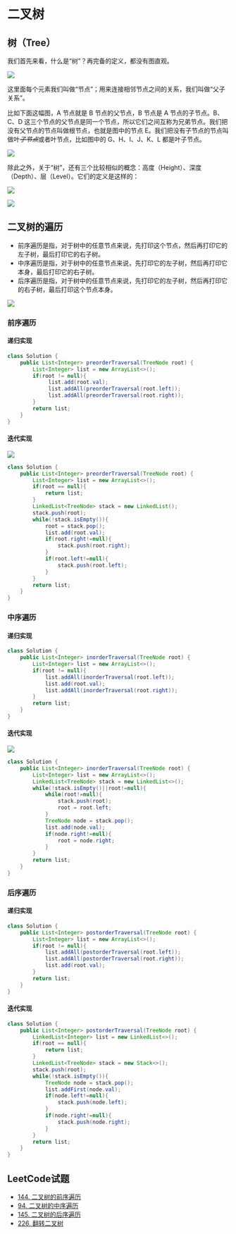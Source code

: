 # 二叉树

## 树（Tree）

我们首先来看，什么是“树”？再完备的定义，都没有图直观。

![](../.gitbook/assets/image%20%2846%29.png)

这里面每个元素我们叫做“节点”；用来连接相邻节点之间的关系，我们叫做“父子关系”。

比如下面这幅图，A 节点就是 B 节点的父节点，B 节点是 A 节点的子节点。B、C、D 这三个节点的父节点是同一个节点，所以它们之间互称为兄弟节点。我们把没有父节点的节点叫做根节点，也就是图中的节点 E。我们把没有子节点的节点叫做叶~~_子节点_~~或者叶节点，比如图中的 G、H、I、J、K、L 都是叶子节点。

![](../.gitbook/assets/image%20%2844%29.png)

除此之外，关于“树”，还有三个比较相似的概念：高度（Height）、深度（Depth）、层（Level）。它们的定义是这样的：

![](../.gitbook/assets/image%20%2839%29.png)

![](../.gitbook/assets/image%20%2843%29.png)

## 二叉树的遍历

* 前序遍历是指，对于树中的任意节点来说，先打印这个节点，然后再打印它的左子树，最后打印它的右子树。
* 中序遍历是指，对于树中的任意节点来说，先打印它的左子树，然后再打印它本身，最后打印它的右子树。
* 后序遍历是指，对于树中的任意节点来说，先打印它的左子树，然后再打印它的右子树，最后打印这个节点本身。

![](../.gitbook/assets/image%20%2841%29.png)

### 前序遍历

#### 递归实现

```java
class Solution {
    public List<Integer> preorderTraversal(TreeNode root) {
        List<Integer> list = new ArrayList<>();
        if(root != null){
             list.add(root.val);
             list.addAll(preorderTraversal(root.left));
             list.addAll(preorderTraversal(root.right));
        }
        return list;
    }
}
```

#### 迭代实现

![](../.gitbook/assets/image%20%2840%29.png)

```java
class Solution {
    public List<Integer> preorderTraversal(TreeNode root) {
        List<Integer> list = new ArrayList<>();
        if(root == null){
            return list;
        }
        LinkedList<TreeNode> stack = new LinkedList();
        stack.push(root);
        while(!stack.isEmpty()){
            root = stack.pop();    
            list.add(root.val);
            if(root.right!=null){
                stack.push(root.right);
            }
            if(root.left!=null){
                stack.push(root.left);
            }
        }
        return list;
    }
}
```

### 中序遍历

#### 递归实现

```java
class Solution {
    public List<Integer> inorderTraversal(TreeNode root) {
        List<Integer> list = new ArrayList<>();
        if(root != null){
            list.addAll(inorderTraversal(root.left));
            list.add(root.val);
            list.addAll(inorderTraversal(root.right));
        }
        return list;
    }
}
```

#### 迭代实现

![](../.gitbook/assets/image%20%2847%29.png)

```java
class Solution {
    public List<Integer> inorderTraversal(TreeNode root) {
        List<Integer> list = new ArrayList<>();
        LinkedList<TreeNode> stack = new LinkedList<>();
        while(!stack.isEmpty()||root!=null){
            while(root!=null){
                stack.push(root);
                root = root.left;
            }
            TreeNode node = stack.pop();
            list.add(node.val);
            if(node.right!=null){
                root = node.right;
            }
        }
        return list;
    }
}
```

### 后序遍历

#### 递归实现

```java
class Solution {
    public List<Integer> postorderTraversal(TreeNode root) {
        List<Integer> list = new ArrayList<>();
        if(root != null){
            list.addAll(postorderTraversal(root.left));
            list.addAll(postorderTraversal(root.right));
            list.add(root.val);
        }
        return list;
    }
}
```

#### 迭代实现

```java
class Solution {
    public List<Integer> postorderTraversal(TreeNode root) {
        LinkedList<Integer> list = new LinkedList<>();
        if(root == null){
            return list;
        }
        LinkedList<TreeNode> stack = new Stack<>();
        stack.push(root);
        while(!stack.isEmpty()){
            TreeNode node = stack.pop();
            list.addFirst(node.val);
            if(node.left!=null){
                stack.push(node.left);
            }
            if(node.right!=null){
                stack.push(node.right);
            }
        }
        return list;
    }
}
```

## LeetCode试题

* [144. 二叉树的前序遍历](https://leetcode-cn.com/problems/binary-tree-preorder-traversal/solution/)
* [94. 二叉树的中序遍历](https://leetcode-cn.com/problems/binary-tree-inorder-traversal/)
* [145. 二叉树的后序遍历](https://leetcode-cn.com/problems/binary-tree-postorder-traversal/)
* [226. 翻转二叉树](https://leetcode-cn.com/problems/invert-binary-tree/)

